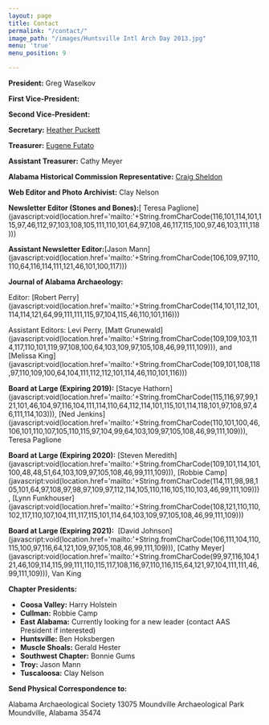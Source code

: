 ```yaml
---
layout: page
title: Contact
permalink: "/contact/"
image_path: "/images/Huntsville Intl Arch Day 2013.jpg"
menu: 'true'
menu_position: 9

---
```

**President:** Greg Waselkov

**First Vice-President:**

**Second Vice-President:**

**Secretary:** [Heather Puckett](mailto:heather.r.puckett@gmail.com)

**Treasurer:** [Eugene Futato](mailto:efutato@bama.ua.edu)

**Assistant Treasurer:** Cathy Meyer

**Alabama Historical Commission Representative:** [Craig Sheldon](mailto:csheldon@mail.aum.edu)

**Web Editor and Photo Archivist:** Clay Nelson

**Newsletter Editor (Stones and Bones):**\[ Teresa Paglione\](javascript:void(location.href='mailto:'+String.fromCharCode(116,101,114,101,115,97,46,112,97,103,108,105,111,110,101,64,97,108,46,117,115,100,97,46,103,111,118)))

**Assistant Newsletter Editor:**\[Jason Mann\](javascript:void(location.href='mailto:'+String.fromCharCode(106,109,97,110,110,64,116,114,111,121,46,101,100,117)))

**Journal of Alabama Archaeology:**

Editor: \[Robert Perry\](javascript:void(location.href='mailto:'+String.fromCharCode(114,101,112,101,114,114,121,64,99,111,111,115,97,104,115,46,110,101,116)))

Assistant Editors: Levi Perry, \[Matt Grunewald\](javascript:void(location.href='mailto:'+String.fromCharCode(109,109,103,114,117,110,101,119,97,108,100,64,103,109,97,105,108,46,99,111,109))), and \[Melissa King\](javascript:void(location.href='mailto:'+String.fromCharCode(109,101,108,118,97,110,109,100,64,104,111,112,112,101,114,46,110,101,116)))

**Board at Large (Expiring 2019):** \[Stacye Hathorn\](javascript:void(location.href='mailto:'+String.fromCharCode(115,116,97,99,121,101,46,104,97,116,104,111,114,110,64,112,114,101,115,101,114,118,101,97,108,97,46,111,114,103))), \[Ned Jenkins\](javascript:void(location.href='mailto:'+String.fromCharCode(110,101,100,46,106,101,110,107,105,110,115,97,104,99,64,103,109,97,105,108,46,99,111,109))), Teresa Paglione

**Board at Large (Expiring 2020):** \[Steven Meredith\](javascript:void(location.href='mailto:'+String.fromCharCode(109,101,114,101,100,48,48,51,64,103,109,97,105,108,46,99,111,109))), \[Robbie Camp\](javascript:void(location.href='mailto:'+String.fromCharCode(114,111,98,98,105,101,64,97,108,97,98,97,109,97,112,114,105,110,116,105,110,103,46,99,111,109))), \[Lynn Funkhouser\](javascript:void(location.href='mailto:'+String.fromCharCode(108,121,110,110,102,117,110,107,104,111,117,115,101,114,64,103,109,97,105,108,46,99,111,109)))

**Board at Large (Expiring 2021):**  \[David Johnson\](javascript:void(location.href='mailto:'+String.fromCharCode(106,111,104,110,115,100,97,116,64,121,109,97,105,108,46,99,111,109))), \[Cathy Meyer\](javascript:void(location.href='mailto:'+String.fromCharCode(99,97,116,104,121,46,109,114,115,99,111,110,115,117,108,116,97,110,116,115,64,121,97,104,111,111,46,99,111,109))), Van King

**Chapter Presidents:**

* **Coosa Valley:** Harry Holstein
* **Cullman:** Robbie Camp
* **East Alabama:** Currently looking for a new leader (contact AAS President if interested)
* **Huntsville:** Ben Hoksbergen
* **Muscle Shoals:** Gerald Hester
* **Southwest Chapter:** Bonnie Gums
* **Troy:** Jason Mann
* **Tuscaloosa:** Clay Nelson

**Send Physical Correspondence to:**

Alabama Archaeological Society 13075 Moundville Archaeological Park Moundville, Alabama 35474